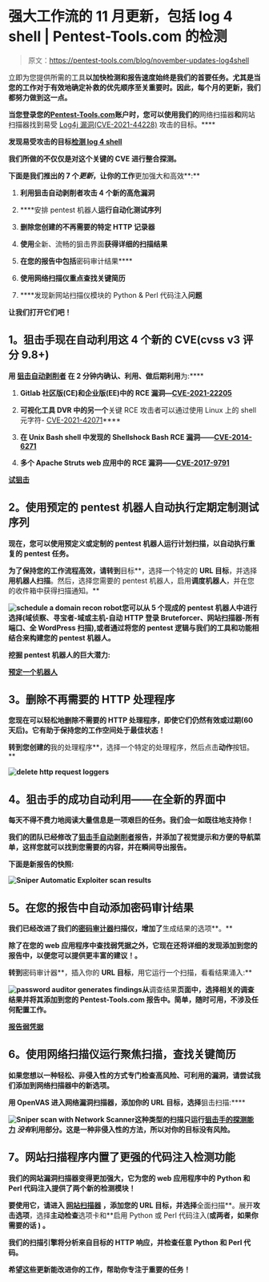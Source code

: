 # 强大工作流的 11 月更新，包括 log 4 shell | Pentest-Tools.com 的检测

> 原文：<https://pentest-tools.com/blog/november-updates-log4shell>

立即为您提供所需的工具**以加快检测和报告速度始终是我们的首要任务。尤其是当您的工作对于有效地确定补救的优先顺序至关重要时。因此，每个月的更新，我们都努力做到这一点。**

**当您登录您的[Pentest-Tools.com](https://app.pentest-tools.com/login?utm_source=converkit&utm_medium=email&utm_campaign=updatesNOV2021)账户时，您可以使用我们的**网络扫描器**和**网站扫描器找到易受 [Log4j 漏洞(CVE-2021-44228)](/blog/log4shell-scanner-detect-cve-2021-44228) 攻击的目标。****

****发现易受攻击的目标[检测 log 4 shell](https://pentest-tools.com/network-vulnerability-scanning/network-security-scanner-online-openvas)****

**我们所做的不仅仅是对这个关键的 CVE 进行整合探测。**

**下面是我们推出的 7 个*更新*，让你的工作**更加强大和高效**:**

1.  ****利用狙击自动剥削者攻击 4 个新的高危漏洞****

2.  ****安排 pentest 机器人**运行自动化测试序列**

3.  ****删除您创建的不再需要的特定 HTTP 记录器****

4.  **使用**全新、流畅的狙击界面**获得详细的扫描结果**

5.  **在您的报告中包括**密码审计结果****

6.  ****使用网络扫描仪重点查找关键简历****

7.  ****发现新网站扫描仪模块的 Python & Perl 代码注入**问题**

**让我们打开它们吧！**

## ****1。狙击手现在自动利用这 4 个新的 CVE(cvss v3 评分 9.8+)****

**用 [**狙击自动剥削者**](https://pentest-tools.com/exploit-helpers/sniper) 在 2 分钟内确认、利用、做后期利用**为:****

1.  **Gitlab 社区版(CE)和企业版(EE)中的 **RCE 漏洞**—[CVE-2021-22205](https://nvd.nist.gov/vuln/detail/CVE-2021-22205)**

2.  **可视化工具 DVR 中的另一个**关键 RCE 攻击者可以通过使用 Linux 上的 shell 元字符- [CVE-2021-42071](https://nvd.nist.gov/vuln/detail/CVE-2021-42071)****

3.  **在 Unix Bash shell 中发现的 **Shellshock Bash RCE 漏洞**——[CVE-2014-6271](https://nvd.nist.gov/vuln/detail/cve-2014-6271)**

4.  **多个 Apache Struts web 应用中的 **RCE 漏洞**——[CVE-2017-9791](https://nvd.nist.gov/vuln/detail/CVE-2017-9791)**

**[**试狙击**](https://pentest-tools.com/exploit-helpers/sniper)**

## ****2。使用预定的 pentest 机器人自动执行定期定制测试序列****

**现在，您可以使用预定义或定制的 pentest 机器人运行计划扫描，以自动执行重复的 pentest 任务。**

**为了保持您的工作流程高效，请转到**目标**，选择一个特定的 **URL 目标**，并选择**用机器人扫描**。然后，选择您需要的 pentest 机器人，启用**调度机器人**，并在您的收件箱中获得扫描通知。**

**![schedule a domain recon robot](img/2ff3c195710a0b28c9688e75508a1b86.png)您可以从 **5 个现成的 pentest 机器人**中进行选择(域侦察、寻宝者-域或主机-自动 HTTP 登录 Bruteforcer、网站扫描器-所有端口、全 WordPress 扫描),或者通过将您的 pentest 逻辑与我们的工具和功能相结合来构建您的 pentest 机器人。**

**挖掘 pentest 机器人的巨大潜力:**

**[**预定一个机器人**](https://pentest-tools.com/features/pentest-robots)**

## ****3。删除不再需要的 HTTP 处理程序****

**您现在可以轻松地删除不需要的 HTTP 处理程序，即使它们仍然有效或过期(60 天后)。它有助于保持您的工作空间处于最佳状态！**

**转到您创建的**我的处理程序**，选择一个特定的处理程序，然后点击**动作**按钮。**

**![delete http request loggers](img/b208b5b487fcec2f39aff86306a91f5b.png)**

## ****4。狙击手的成功自动利用——在全新的界面中****

**每天不得不费力地阅读大量信息是一项艰巨的任务。我们会一如既往地支持你！**

**我们的团队已经修改了[狙击手自动剥削者](https://pentest-tools.com/exploit-helpers/sniper)报告，并添加了视觉提示和方便的导航菜单，这样您就可以找到您需要的内容，并在瞬间导出报告。**

**下面是新报告的快照:**

**![Sniper Automatic Exploiter scan results](img/0efdcd3c8bd595b5e03c318206a2ff3d.png)**

## ****5。在您的报告中自动添加密码审计结果****

**我们已经改进了我们的[密码审计器](https://pentest-tools.com/network-vulnerability-scanning/password-auditor)扫描仪，增加了**生成结果的选项**。**

**除了在您的 web 应用程序中查找弱凭据之外，它现在还将详细的发现添加到您的报告中，以便您可以提供更丰富的建议！。**

**转到**密码审计器**，插入你的 **URL 目标**，用它运行一个扫描，看看结果涌入:**

**![password auditor generates findings](img/42b428be3f92d110cf4f356a6b4d6b92.png)从**调查结果**页面中，选择相关的调查结果并将其添加到您的 Pentest-Tools.com 报告中。简单，随时可用，不涉及任何配置工作。**

**[**报告弱凭据**](https://pentest-tools.com/network-vulnerability-scanning/password-auditor)**

## ****6。使用网络扫描仪运行聚焦扫描，查找关键简历****

**如果您想以一种轻松、非侵入性的方式专门检查高风险、可利用的漏洞，请尝试我们添加到网络扫描器中的新选项。**

**用 OpenVAS 进入网络漏洞扫描器，添加你的 **URL 目标**，选择**狙击扫描:****

**![Sniper scan with Network Scanner](img/c9dccbeb0ab14523f474c54228ff28e2.png)这种类型的扫描只运行[狙击手的探测能力](https://pentest-tools.com/exploit-helpers/sniper) *没有*利用部分。这是一种非侵入性的方法，所以对你的目标没有风险。**

## ****7。网站扫描程序内置了更强的代码注入检测功能****

**我们的网站漏洞扫描器变得更加强大，它为您的 web 应用程序中的 **Python 和 Perl 代码注入**提供了两个新的检测模块！**

**要使用它，请进入 [**网站扫描器**](https://pentest-tools.com/website-vulnerability-scanning/website-scanner) ，添加您的 **URL 目标**，并选择**全面扫描**。展开**攻击选项**，选择**主动检查**选项卡和**启用 Python 或 Perl 代码注入(**或两者，如果你需要的话 **)** 。**

**我们的扫描引擎将分析来自目标的 HTTP 响应，并检查任意 Python 和 Perl 代码。**

**希望这些更新能改进你的工作，帮助你专注于重要的任务！**